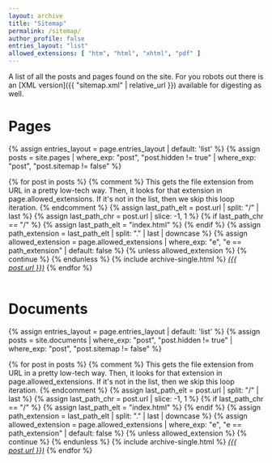 ```yaml
---
layout: archive
title: "Sitemap"
permalink: /sitemap/
author_profile: false
entries_layout: "list"
allowed_extensions: [ "htm", "html", "xhtml", "pdf" ]
---
```


A list of all the posts and pages found on the site. For you robots out there is an [XML version]({{ "sitemap.xml" | relative_url }}) available for digesting as well.

<h1>Pages</h1>

{% assign entries_layout = page.entries_layout | default: 'list' %}
{% assign posts = site.pages | where_exp: "post", "post.hidden != true" | where_exp: "post", "post.sitemap != false" %}
<div class="entries-{{ entries_layout }}">
{% for post in posts %}
  {% comment %}
  This gets the file extension from URL in a pretty low-tech way. Then, it looks for that extension in page.allowed_extensions. If it's not in the list, then we skip this loop iteration.
  {% endcomment %}
  {% assign last_path_elt = post.url | split: "/" | last %}
  {% assign last_path_chr = post.url | slice: -1, 1 %}
  {% if last_path_chr == "/" %}
      {% assign last_path_elt = "index.html" %}
  {% endif %}
  {% assign path_extension = last_path_elt | split: "." | last | downcase %}
  {% assign allowed_extension = page.allowed_extensions | where_exp: "e", "e == path_extension" | default: false %}
  {% unless allowed_extension %}
    {% continue %}
  {% endunless %}
  {% include archive-single.html %}
  <em><a href="{{ post.url }}">({{ post.url }})</a></em>
{% endfor %}
</div>
<br/>
<h1>Documents</h1>

{% assign entries_layout = page.entries_layout | default: 'list' %}
{% assign posts = site.documents | where_exp: "post", "post.hidden != true" | where_exp: "post", "post.sitemap != false" %}
<div class="entries-{{ entries_layout }}">
{% for post in posts %}
  {% comment %}
  This gets the file extension from URL in a pretty low-tech way. Then, it looks for that extension in page.allowed_extensions. If it's not in the list, then we skip this loop iteration.
  {% endcomment %}
  {% assign last_path_elt = post.url | split: "/" | last %}
  {% assign last_path_chr = post.url | slice: -1, 1 %}
  {% if last_path_chr == "/" %}
      {% assign last_path_elt = "index.html" %}
  {% endif %}
  {% assign path_extension = last_path_elt | split: "." | last | downcase %}
  {% assign allowed_extension = page.allowed_extensions | where_exp: "e", "e == path_extension" | default: false %}
  {% unless allowed_extension %}
    {% continue %}
  {% endunless %}
  {% include archive-single.html %}
  <em><a href="{{ post.url }}">({{ post.url }})</a></em>
{% endfor %}
</div>

